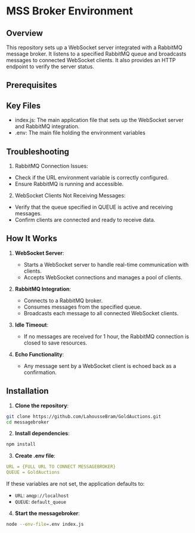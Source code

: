 # MSS Broker Environment

## Overview

This repository sets up a WebSocket server integrated with a RabbitMQ message broker. It listens to a specified RabbitMQ queue and broadcasts messages to connected WebSocket clients. It also provides an HTTP endpoint to verify the server status.

## Prerequisites

## Key Files
- index.js: The main application file that sets up the WebSocket server and RabbitMQ integration.
- .env: The main file holding the environment variables

## Troubleshooting
1. RabbitMQ Connection Issues:

- Check if the URL environment variable is correctly configured.
- Ensure RabbitMQ is running and accessible.
2. WebSocket Clients Not Receiving Messages:

- Verify that the queue specified in QUEUE is active and receiving messages.
- Confirm clients are connected and ready to receive data.

## How It Works

1. **WebSocket Server**:  
   - Starts a WebSocket server to handle real-time communication with clients.
   - Accepts WebSocket connections and manages a pool of clients.

2. **RabbitMQ Integration**:  
   - Connects to a RabbitMQ broker.
   - Consumes messages from the specified queue.
   - Broadcasts each message to all connected WebSocket clients.

3. **Idle Timeout**:  
   - If no messages are received for 1 hour, the RabbitMQ connection is closed to save resources.

4. **Echo Functionality**:  
   - Any message sent by a WebSocket client is echoed back as a confirmation.


## Installation

1. **Clone the repository**:
 ```bash
 git clone https://github.com/LahousseBram/GoldAuctions.git
 cd messagebroker
```

2. **Install dependencies**:
```bash
npm install
```

3. **Create .env file**:
```yaml
URL = {FULL URL TO CONNECT MESSAGEBROKER}
QUEUE = GoldAuctions
```

If these variables are not set, the application defaults to:
- `URL`: `amqp://localhost`
- `QUEUE`: `default_queue`

4. **Start the messagebroker**:
```bash
node --env-file=.env index.js
```